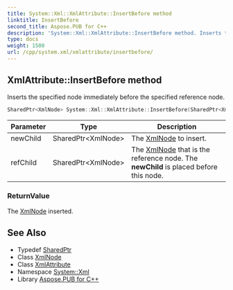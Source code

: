 ```yaml
---
title: System::Xml::XmlAttribute::InsertBefore method
linktitle: InsertBefore
second_title: Aspose.PUB for C++
description: 'System::Xml::XmlAttribute::InsertBefore method. Inserts the specified node immediately before the specified reference node in C++.'
type: docs
weight: 1500
url: /cpp/system.xml/xmlattribute/insertbefore/
---
```

## XmlAttribute::InsertBefore method


Inserts the specified node immediately before the specified reference node.

```cpp
SharedPtr<XmlNode> System::Xml::XmlAttribute::InsertBefore(SharedPtr<XmlNode> newChild, SharedPtr<XmlNode> refChild) override
```


| Parameter | Type | Description |
| --- | --- | --- |
| newChild | SharedPtr\<XmlNode\> | The [XmlNode](../../xmlnode/) to insert. |
| refChild | SharedPtr\<XmlNode\> | The [XmlNode](../../xmlnode/) that is the reference node. The **newChild** is placed before this node. |

### ReturnValue

The [XmlNode](../../xmlnode/) inserted.

## See Also

* Typedef [SharedPtr](../../../system/sharedptr/)
* Class [XmlNode](../../xmlnode/)
* Class [XmlAttribute](../)
* Namespace [System::Xml](../../)
* Library [Aspose.PUB for C++](../../../)
